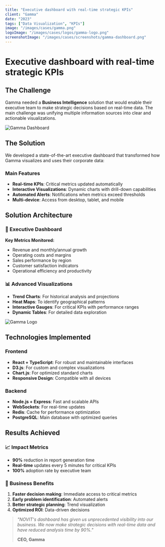 ```yaml
---
title: "Executive dashboard with real-time strategic KPIs"
client: "Gamma"
date: "2023"
tags: ["Data Visualization", "KPIs"]
image: "/images/cases/gamma.png"
logoImage: "/images/cases/logos/gamma-logo.png"
screenshotImage: "/images/cases/screenshots/gamma-dashboard.png"
---
```


# Executive dashboard with real-time strategic KPIs

## The Challenge

Gamma needed a **Business Intelligence** solution that would enable their executive team to make strategic decisions based on real-time data. The main challenge was unifying multiple information sources into clear and actionable visualizations.

![Gamma Dashboard](/images/cases/screenshots/gamma-dashboard.png)

## The Solution

We developed a state-of-the-art executive dashboard that transformed how Gamma visualizes and uses their corporate data:

### Main Features

- **Real-time KPIs**: Critical metrics updated automatically
- **Interactive Visualizations**: Dynamic charts with drill-down capabilities
- **Automated Alerts**: Notifications when metrics exceed thresholds
- **Multi-device**: Access from desktop, tablet, and mobile

## Solution Architecture

### 🎯 Executive Dashboard

**Key Metrics Monitored:**
- Revenue and monthly/annual growth
- Operating costs and margins
- Sales performance by region
- Customer satisfaction indicators
- Operational efficiency and productivity

### 📊 Advanced Visualizations

- **Trend Charts**: For historical analysis and projections
- **Heat Maps**: To identify geographical patterns
- **Interactive Gauges**: For critical KPIs with performance ranges
- **Dynamic Tables**: For detailed data exploration

![Gamma Logo](/images/cases/logos/gamma-logo.png)

## Technologies Implemented

### Frontend
- **React + TypeScript**: For robust and maintainable interfaces
- **D3.js**: For custom and complex visualizations
- **Chart.js**: For optimized standard charts
- **Responsive Design**: Compatible with all devices

### Backend
- **Node.js + Express**: Fast and scalable APIs
- **WebSockets**: For real-time updates
- **Redis**: Cache for performance optimization
- **PostgreSQL**: Main database with optimized queries

## Results Achieved

### 📈 Impact Metrics

- **90%** reduction in report generation time
- **Real-time** updates every 5 minutes for critical KPIs
- **100%** adoption rate by executive team

### 🎯 Business Benefits

1. **Faster decision making**: Immediate access to critical metrics
2. **Early problem identification**: Automated alerts
3. **Better strategic planning**: Trend visualization
4. **Optimized ROI**: Data-driven decisions

> *"NOVIT's dashboard has given us unprecedented visibility into our business. We now make strategic decisions with real-time data and have reduced analysis time by 90%."*
> 
> **CEO, Gamma**